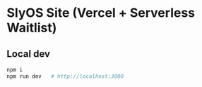 # SlyOS Site (Vercel + Serverless Waitlist)

## Local dev
```bash
npm i
npm run dev   # http://localhost:3000
